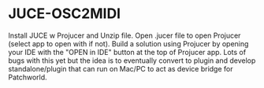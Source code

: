 # JUCE-OSC2MIDI

Install JUCE w Projucer and Unzip file. Open .jucer file to open Projucer (select app to open with if not). Build a solution using Projucer by opening your IDE with the "OPEN in IDE" button at the top of Projucer app. Lots of bugs with this yet but the idea is to eventually convert to plugin and develop standalone/plugin that can run on Mac/PC to act as device bridge for Patchworld.
